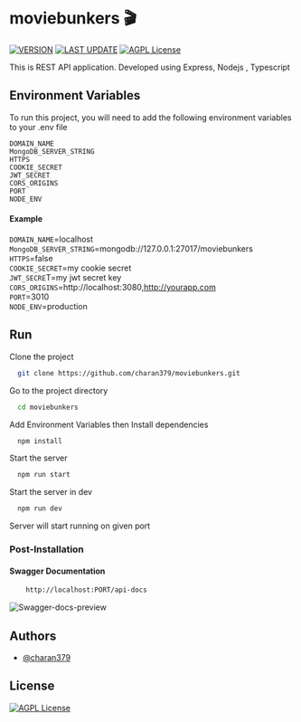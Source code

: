 # moviebunkers :clapper:

[![VERSION](https://img.shields.io/badge/VERSION-v2.0.3-sucess)](https://github.com/charan379/moviebunkers)    [![LAST UPDATE](https://img.shields.io/badge/LAST--UPDATED-21--March--2023-sucess)](https://github.com/charan379/moviebunkers) [![AGPL License](https://img.shields.io/badge/LICENSE-GNU%20AGPLv3-informational)](https://www.gnu.org/licenses/agpl-3.0.en.html)

This is REST API application. Developed using Express, Nodejs , Typescript


## Environment Variables

To run this project, you will need to add the following environment variables to your .env file

`DOMAIN_NAME`  
`MongoDB_SERVER_STRING`  
`HTTPS`  
`COOKIE_SECRET`  
`JWT_SECRET`  
`CORS_ORIGINS`  
`PORT`  
`NODE_ENV`  


####  Example 
`DOMAIN_NAME`=localhost  
`MongoDB_SERVER_STRING`=mongodb://127.0.0.1:27017/moviebunkers  
`HTTPS`=false  
`COOKIE_SECRET`=my cookie secret  
`JWT_SECRE`T=my jwt secret key  
`CORS_ORIGINS`=http://localhost:3080,http://yourapp.com  
`PORT`=3010  
`NODE_ENV`=production  

## Run

Clone the project

```bash
  git clone https://github.com/charan379/moviebunkers.git
```

Go to the project directory

```bash
  cd moviebunkers
```
Add Environment Variables then
Install dependencies

```bash
  npm install
```

Start the server

```bash
  npm run start
```

Start the server in dev

```bash
  npm run dev
```

Server will start running on given port

### Post-Installation
#### Swagger Documentation
```bash
    http://localhost:PORT/api-docs
````
![Swagger-docs-preview](documentation/moviebunkers-swagger.gif)

## Authors

- [@charan379](https://www.github.com/charan379)

## License

 [![AGPL License](https://img.shields.io/badge/LICENSE-GNU%20AGPLv3-brightgreen)](https://www.gnu.org/licenses/agpl-3.0.en.html)
